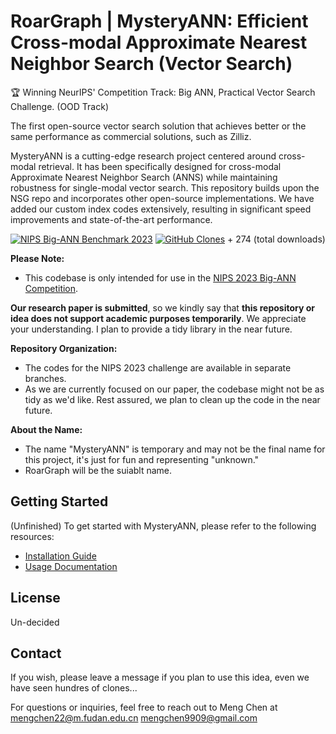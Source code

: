 # RoarGraph | MysteryANN: Efficient Cross-modal Approximate Nearest Neighbor Search (Vector Search)

🏆 Winning NeurIPS' Competition Track: Big ANN, Practical Vector Search Challenge. (OOD Track)

The first open-source vector search solution that achieves better or the same performance as commercial solutions, such as Zilliz.


MysteryANN is a cutting-edge research project centered around cross-modal retrieval. It has been specifically designed for cross-modal Approximate Nearest Neighbor Search (ANNS) while maintaining robustness for single-modal vector search. This repository builds upon the NSG repo and incorporates other open-source implementations. We have added our custom index codes extensively, resulting in significant speed improvements and state-of-the-art performance.

[![NIPS Big-ANN Benchmark 2023](https://img.shields.io/badge/NIPS%20Big--ANN%20Benchmark-2023-blue)](https://big-ann-benchmarks.com/neurips23.html)
[![GitHub Clones](https://img.shields.io/badge/dynamic/json?color=success&label=Clone&query=count&url=https://gist.githubusercontent.com/matchyc/daf1f1c1372416a529003f91b5562fdc/raw/clone.json&logo=github)](https://github.com/MShawon/github-clone-count-badge) + 274 (total downloads)






**Please Note:** 
- This codebase is only intended for use in the [NIPS 2023 Big-ANN Competition](https://big-ann-benchmarks.com/neurips23.html).
<!-- It also serves as the codebase for our **upcoming research paper**. Therefore, the code in this repository may undergo changes and enhancements as we refine our approach.-->
 **Our research paper is submitted**, so we kindly say that **this repository or idea does not support academic purposes temporarily**. We appreciate your understanding.
 I plan to provide a tidy library in the near future.

**Repository Organization:**
- The codes for the NIPS 2023 challenge are available in separate branches.
- As we are currently focused on our paper, the codebase might not be as tidy as we'd like. Rest assured, we plan to clean up the code in the near future.

**About the Name:**
- The name "MysteryANN" is temporary and may not be the final name for this project, it's just for fun and representing "unknown."
- RoarGraph will be the suiablt name.

## Getting Started
(Unfinished)
To get started with MysteryANN, please refer to the following resources:

- [Installation Guide](link-to-installation-guide)
- [Usage Documentation](link-to-usage-documentation)

## License

Un-decided



## Contact
If you wish, please leave a message if you plan to use this idea,
even we have seen hundres of clones...

For questions or inquiries, feel free to reach out to Meng Chen at
[mengchen22@m.fudan.edu.cn](mailto:mengchen22@m.fudan.edu.cn)
[mengchen9909@gmail.com](mailto:mengchen9909@gmail.com)



